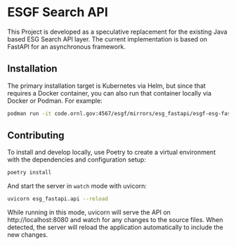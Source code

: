 # ESGF Search API
This Project is developed as a speculative replacement for the existing Java based ESG Search API layer. The current implementation is based on FastAPI for an asynchronous framework.

## Installation
The primary installation target is Kubernetes via Helm, but since that requires a Docker container, you can also run that container locally via Docker or Podman. For example:
```bash
podman run -it code.ornl.gov:4567/esgf/mirrors/esg_fastapi/esgf-esg-fastapi
```

## Contributing
To install and develop locally, use Poetry to create a virtual environment with the dependencies and configuration setup:
```bash
poetry install
```

And start the server in `watch` mode with uvicorn:
```bash
uvicorn esg_fastapi.api --reload
```
While running in this mode, uvicorn will serve the API on http://localhost:8080 and watch for any changes to the source files. When detected, the server will reload the application automatically to include the new changes.